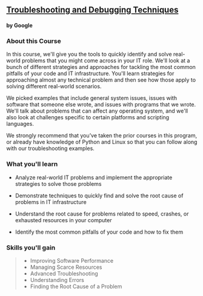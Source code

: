 ## [Troubleshooting and Debugging Techniques](https://www.coursera.org/learn/troubleshooting-debugging-techniques?specialization=google-it-automation)
#### by Google

### About this Course
In this course, we'll give you the tools to quickly identify and solve real-world problems that you might come across in your IT role. We'll look at a bunch of different strategies and approaches for tackling the most common pitfalls of your code and IT infrastructure. You'll learn strategies for approaching almost any technical problem and then see how those apply to solving different real-world scenarios. 

We picked examples that include general system issues, issues with software that someone else wrote, and issues with programs that we wrote. We'll talk about problems that can affect any operating system, and we'll also look at challenges specific to certain platforms and scripting languages.

We strongly recommend that you’ve taken the prior courses in this program, or already have knowledge of Python and Linux so that you can follow along with our troubleshooting examples.

### What you'll learn
* Analyze real-world IT problems and implement the appropriate strategies to solve those problems

* Demonstrate techniques to quickly find and solve the root cause of problems in IT infrastructure

* Understand the root cause for problems related to speed, crashes, or exhausted resources in your computer

* Identify the most common pitfalls of your code and how to fix them

### Skills you'll gain

>* Improving Software Performance
>* Managing Scarce Resources
>* Advanced Troubleshooting
>* Understanding Errors
>* Finding the Root Cause of a Problem

